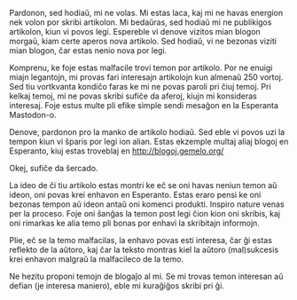 Pardonon, sed hodiaŭ, mi ne volas. Mi estas laca, kaj mi ne havas energion nek volon por skribi artikolon. Mi bedaŭras, sed hodiaŭ mi ne publikigos artikolon, kiun vi povos legi. Espereble vi denove vizitos mian blogon morgaŭ, kiam certe aperos nova artikolo. Sed hodiaŭ, vi ne bezonas viziti mian blogon, ĉar estas nenio nova por legi. 

Komprenu, ke foje estas malfacile trovi temon por artikolo. Por ne enuigi miajn legantojn, mi provas fari interesajn artikolojn kun almenaŭ 250 vortoj. Sed tiu vortkvanta kondiĉo faras ke mi ne povas paroli pri ĉiuj temoj. Pri kelkaj temoj, mi ne povas skribi sufiĉe da aferoj, kiujn mi konsideras interesaj. Foje estus multe pli efike simple sendi mesaĝon en la Esperanta Mastodon-o.

Denove, pardonon pro la manko de artikolo hodiaŭ. Sed eble vi povos uzi la tempon kiun vi ŝparis por legi ion alian. Estas ekzemple multaj aliaj blogoj en Esperanto, kiuj estas troveblaj en http://blogoj.gemelo.org/

Okej, sufiĉe da ŝercado.

La ideo de ĉi tiu artikolo estas montri ke eĉ se oni havas neniun temon aŭ ideon, oni povas krei enhavon en Esperanto. Estas eraro pensi ke oni bezonas tempon aŭ ideon antaŭ oni komenci produkti. Inspiro nature venas per la proceso. Foje oni ŝanĝas la temon post legi ĉion kion oni skribis, kaj oni rimarkas ke alia temo pli bonas por enhavi la skribitajn informojn.

Plie, eĉ se la temo malfacilas, la enhavo povas esti interesa, ĉar ĝi estas reflekto de la aŭtoro, kaj ĉar la teksto montras kiel la aŭtoro (mal)sukcesis krei enhavon malgraŭ la malfacileco de la temo.

Ne hezitu proponi temojn de blogaĵo al mi. Se mi trovas temon interesan aŭ defian (je interesa maniero), eble mi kuraĝiĝos skribi pri ĝi.